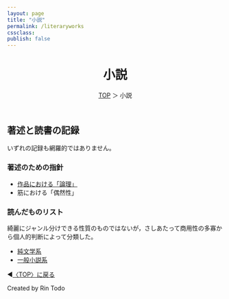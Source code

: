 ```yaml
---
layout: page
title: "小説"
permalink: /literaryworks
cssclass:
publish: false
---
```




<html lang="ja">
   <head>

   </head>
    <body>
        <div class="wrap">
            <header>
                <h1>小説</h1>
                <span><a href="/index.html">TOP</a> ＞ 小説</span>
            </header>
            <main>
            <h2>著述と読書の記録</h2>
            <p>いずれの記録も網羅的ではありません。</p>
            <h3>著述のための指針</h3>
            <ul>
                <li><a href="/literaryworks/XxSEBv.html">作品における「論理」</a></li>
                <li>筋における「偶然性」</li>
            </ul>
            <h3>読んだものリスト</h3>綺麗にジャンル分けできる性質のものではないが，さしあたって商用性の多寡から個人的判断によって分類した。
            <ul>
                <li><a href="/literaryworks/classics.html">純文学系</a></li>
                <li><a href="/literaryworks/novels.html">一般小説系</a></li>
            </ul>
            </main>
            <footer class="footer">
                <p>◀<a href="/index.html">〈TOP〉に戻る</a></p>
                Created by Rin Todo
            </footer>
        </div>
    </body>
</html>
